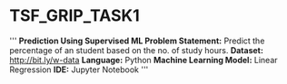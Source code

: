 # TSF_GRIP_TASK1
'''
**Prediction Using Supervised ML
Problem Statement:** Predict the percentage of an student based on the no. of study hours.
**Dataset:** http://bit.ly/w-data
**Language:** Python
**Machine Learning Model:** Linear Regression
**IDE:** Jupyter Notebook
'''
